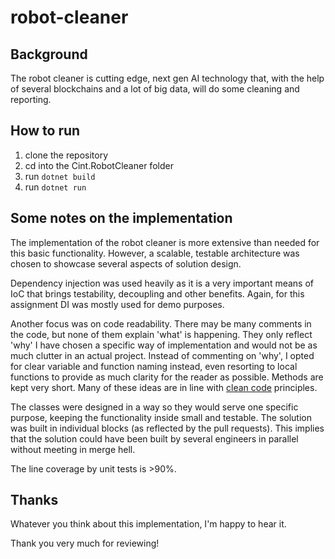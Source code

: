 # robot-cleaner

## Background
The robot cleaner is cutting edge, next gen AI technology that, 
with the help of several blockchains and a lot of big data, will do some cleaning and reporting.

## How to run

1. clone the repository
2. cd into the Cint.RobotCleaner folder
3. run `dotnet build`
4. run `dotnet run`

## Some notes on the implementation

The implementation of the robot cleaner is more extensive than needed for this basic functionality. However, a scalable, testable architecture was
chosen to showcase several aspects of solution design. 

Dependency injection was used heavily as it is a very important means of IoC that brings testability, decoupling and other benefits. Again, for this 
assignment DI was mostly used for demo purposes.

Another focus was on code readability. There may be many comments in the code, but none of them explain 'what' is happening. They only reflect 'why' I have 
chosen a specific way of implementation and would not be as much clutter in an actual project. Instead of commenting on 'why', I opted for clear variable and 
function naming instead, even resorting to local functions to provide as much clarity for the reader as possible. Methods are kept very short. Many of these
ideas are in line with [clean code](https://www.amazon.se/Clean-Code-Handbook-Software-Craftsmanship/dp/0132350882/ref=sr_1_5?keywords=clean+code&qid=1644522986&sr=8-5) principles.

The classes were designed in a way so they would serve one specific purpose, keeping the functionality inside small and testable. The solution was built
in individual blocks (as reflected by the pull requests). This implies that the solution could have been built by several engineers in parallel
without meeting in merge hell.

The line coverage by unit tests is >90%.

## Thanks
Whatever you think about this implementation, I'm happy to hear it. 

Thank you very much for reviewing!